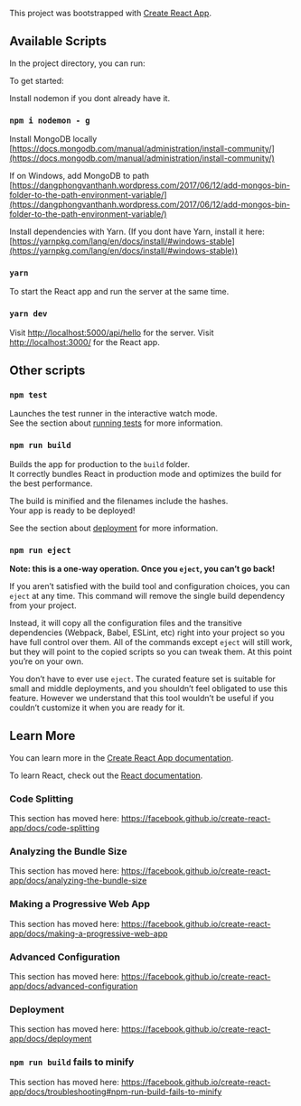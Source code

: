 This project was bootstrapped with [Create React App](https://github.com/facebook/create-react-app).

## Available Scripts

In the project directory, you can run:

To get started:

Install nodemon if you dont already have it.
### `npm i nodemon - g`
Install MongoDB locally
[https://docs.mongodb.com/manual/administration/install-community/](https://docs.mongodb.com/manual/administration/install-community/)

If on Windows, add MongoDB to path
[https://dangphongvanthanh.wordpress.com/2017/06/12/add-mongos-bin-folder-to-the-path-environment-variable/](https://dangphongvanthanh.wordpress.com/2017/06/12/add-mongos-bin-folder-to-the-path-environment-variable/)

Install dependencies with Yarn. (If you dont have Yarn, install it here: [https://yarnpkg.com/lang/en/docs/install/#windows-stable](https://yarnpkg.com/lang/en/docs/install/#windows-stable))
### `yarn`
To start the React app and run the server at the same time.
### `yarn dev`
Visit [http://localhost:5000/api/hello](http://localhost:5000/api/hello) for the server. Visit [http://localhost:3000/](http://localhost:3000/) for the React app.
## Other scripts

### `npm test`

Launches the test runner in the interactive watch mode.<br>
See the section about [running tests](https://facebook.github.io/create-react-app/docs/running-tests) for more information.

### `npm run build`

Builds the app for production to the `build` folder.<br>
It correctly bundles React in production mode and optimizes the build for the best performance.

The build is minified and the filenames include the hashes.<br>
Your app is ready to be deployed!

See the section about [deployment](https://facebook.github.io/create-react-app/docs/deployment) for more information.

### `npm run eject`

**Note: this is a one-way operation. Once you `eject`, you can’t go back!**

If you aren’t satisfied with the build tool and configuration choices, you can `eject` at any time. This command will remove the single build dependency from your project.

Instead, it will copy all the configuration files and the transitive dependencies (Webpack, Babel, ESLint, etc) right into your project so you have full control over them. All of the commands except `eject` will still work, but they will point to the copied scripts so you can tweak them. At this point you’re on your own.

You don’t have to ever use `eject`. The curated feature set is suitable for small and middle deployments, and you shouldn’t feel obligated to use this feature. However we understand that this tool wouldn’t be useful if you couldn’t customize it when you are ready for it.

## Learn More

You can learn more in the [Create React App documentation](https://facebook.github.io/create-react-app/docs/getting-started).

To learn React, check out the [React documentation](https://reactjs.org/).

### Code Splitting

This section has moved here: https://facebook.github.io/create-react-app/docs/code-splitting

### Analyzing the Bundle Size

This section has moved here: https://facebook.github.io/create-react-app/docs/analyzing-the-bundle-size

### Making a Progressive Web App

This section has moved here: https://facebook.github.io/create-react-app/docs/making-a-progressive-web-app

### Advanced Configuration

This section has moved here: https://facebook.github.io/create-react-app/docs/advanced-configuration

### Deployment

This section has moved here: https://facebook.github.io/create-react-app/docs/deployment

### `npm run build` fails to minify

This section has moved here: https://facebook.github.io/create-react-app/docs/troubleshooting#npm-run-build-fails-to-minify
